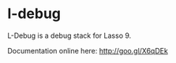 l-debug
=======

L-Debug is a debug stack for Lasso 9.

Documentation online here: http://goo.gl/X6qDEk